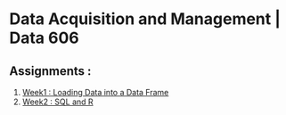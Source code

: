 # Data Acquisition and Management | Data 606

## Assignments :
1. [Week1 : Loading Data into a Data Frame](DATA607S2020/Week1/)
2. [Week2 : SQL and R](DATA607S2020/Week2/)
